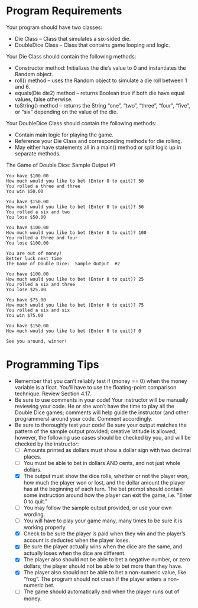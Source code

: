 # Program Requirements
Your program should have two classes:

- Die Class – Class that simulates a six-sided die.
- DoubleDice Class – Class that contains game looping and logic.

Your Die Class should contain the following methods:

- Constructor method:  Initializes the die’s value to 0 and instantiates the Random object.
- roll() method – uses the Random object to simulate a die roll between 1 and 6.
- equals(Die die2) method – returns Boolean true if both die have equal values, false otherwise.
- toString() method – returns the String “one”, “two”, “three”, “four”, “five”, or “six” depending on the value of the die.

Your DoubleDice Class should contain the following methods:

- Contain main logic for playing the game.
- Reference your Die Class and corresponding methods for die rolling.
- May either have statements all in a main() method or split logic up in separate methods.

The Game of Double Dice:  Sample Output  #1

```
You have $100.00
How much would you like to bet (Enter 0 to quit)? 50
You rolled a three and three
You win $50.00

You have $150.00
How much would you like to bet (Enter 0 to quit)? 50
You rolled a six and two
You lose $50.00

You have $100.00
How much would you like to bet (Enter 0 to quit)? 100
You rolled a three and four
You lose $100.00

You are out of money!
Better luck next time
The Game of Double Dice:  Sample Output  #2

You have $100.00
How much would you like to bet (Enter 0 to quit)? 25
You rolled a six and three
You lose $25.00

You have $75.00
How much would you like to bet (Enter 0 to quit)? 75
You rolled a six and six
You win $75.00

You have $150.00
How much would you like to bet (Enter 0 to quit)? 0

See you around, winner!
```

# Programming Tips
- Remember that you can’t reliably test if (money == 0) when the money variable is a float.  You’ll have to use the floating-point comparison technique.  Review Section 4.17.
- Be sure to use comments in your code!  Your instructor will be manually reviewing your code.  He or she won’t have the time to play all the Double Dice games;  comments will help guide the instructor (and other programmers) around your code.  Comment accordingly.
- Be sure to thoroughly test your code!  Be sure your output matches the pattern of the sample output provided; creative latitude is allowed, however, the following use cases should be checked by you, and will be checked by the instructor:
    - [ ] Amounts printed as dollars must show a dollar sign with two decimal places.
    - [ ] You must be able to bet in dollars AND cents, and not just whole dollars.
    - [x] The output must show the dice rolls, whether or not the player won, how much the player won or lost, and the dollar amount the player has at the beginning of each turn.  The bet prompt should contain some instruction around how the player can exit the game, i.e. "Enter 0 to quit."
    - [ ] You may follow the sample output provided, or use your own wording.
    - [ ] You will have to play your game many, many times to be sure it is working properly.
    - [x] Check to be sure the player is paid when they win and the player’s account is deducted when the player loses.
    - [x] Be sure the player actually wins when the dice are the same, and actually loses when the dice are different.
    - [x] The player also should not be able to bet a negative number, or zero dollars; the player should not be able to bet more than they have.
    - [x] The player also should not be able to bet a non-numeric value, like “frog”.  The program should not crash if the player enters a non-numeric bet.
    - [ ] The game should automatically end when the player runs out of money.
